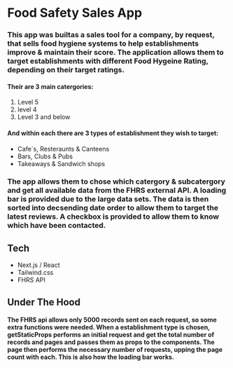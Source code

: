 # Food Safety Sales App

### This app was builtas a sales tool for a company, by request, that sells food hygiene systems to help establishments improve & maintain their score. The application allows them to target establishments with different Food Hygeine Rating, depending on their target ratings.  

#### Their are 3 main catergories: 
1. Level 5 
1. level 4 
1. Level 3 and below
#### And within each there are 3 types of establishment they wish to target: 
* Cafe`s, Resteraunts & Canteens
* Bars, Clubs & Pubs
* Takeaways & Sandwich shops 

### The app allows them to chose which catergory & subcatergory and get all available data from the FHRS external API. A loading bar is provided due to the large data sets. The data is then sorted into decsending date order to allow them to target the latest reviews. A checkbox is provided to allow them to know which have been contacted. 

## Tech
* Next.js / React
* Tailwind.css
* FHRS API 

## Under The Hood
#### The FHRS api allows only 5000 records sent on each request, so some extra functions were needed. When a establishment type is chosen, getStaticProps performs an initial request and get the total number of records and pages and passes them as props to the components. The page then performs the necessary number of requests, upping the page count with each. This is also how the loading bar works.


